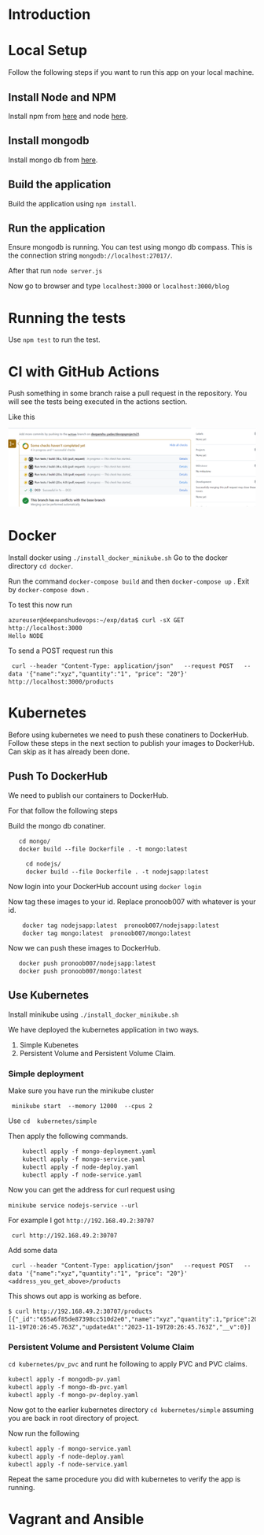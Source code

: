 # Introduction

# Local Setup

Follow the following steps if you want to run this app on your local machine.
## Install Node and NPM

Install npm from [here](https://radixweb.com/blog/installing-npm-and-nodejs-on-windows-and-mac)  and node  [here](https://nodejs.org/en/download/package-manager).

## Install mongodb 

Install mongo db from [here](https://www.mongodb.com/docs/manual/installation/).

## Build the application 

Build the application using `npm install`.

## Run the application 

Ensure mongodb is running. You can test using mongo db compass. This is the connection string 
`mongodb://localhost:27017/`. 

After that run `node server.js`

Now go to browser and type `localhost:3000` or `localhost:3000/blog`
 
# Running the tests

Use `npm test` to run the test.


# CI with GitHub Actions

Push something in some branch raise a pull request in the repository. You will see the tests being executed in the actions section.

Like this

![alt text](images/actions.png)

# Docker 

Install docker using  `./install_docker_minikube.sh`
Go to the docker directory `cd docker`. 

Run the command `docker-compose build` and then `docker-compose up` . Exit by `docker-compose down` .

To test this now run 

```
azureuser@deepanshudevops:~/exp/data$ curl -sX GET http://localhost:3000
Hello NODE 
```

To send a POST request run this
```
 curl --header "Content-Type: application/json"   --request POST   --data '{"name":"xyz","quantity":"1", "price": "20"}'   http://localhost:3000/products
```

# Kubernetes 

Before using kubernetes we need to push these conatiners to DockerHub. Follow these steps in the next section to 
publish your images to DockerHub. Can skip as it has already been done. 

## Push To DockerHub
We need to publish our containers to DockerHub. 

For that follow the following steps 

Build the mongo db conatiner. 
```
   cd mongo/
   docker build --file Dockerfile . -t mongo:latest
```

```
     cd nodejs/
     docker build --file Dockerfile . -t nodejsapp:latest
```

Now login into your DockerHub account
   using `docker login`

Now tag these images to your id. Replace pronoob007 with whatever is your id. 
```
    docker tag nodejsapp:latest  pronoob007/nodejsapp:latest
    docker tag mongo:latest  pronoob007/mongo:latest
```

Now we can push these images to DockerHub.
```
   docker push pronoob007/nodejsapp:latest
   docker push pronoob007/mongo:latest
```

## Use Kubernetes 

Install minikube using  `./install_docker_minikube.sh`

We have deployed the kubernetes application in two ways. 

1. Simple Kubenetes  
2. Persistent Volume and Persistent Volume Claim.

### Simple deployment 

Make sure you have run the  minikube cluster 

```
 minikube start  --memory 12000  --cpus 2
```

Use  `cd  kubernetes/simple`

Then apply the following commands. 
```
    kubectl apply -f mongo-deployment.yaml
    kubectl apply -f mongo-service.yaml
    kubectl apply -f node-deploy.yaml
    kubectl apply -f node-service.yaml
```

Now you can get the address for curl request using 

 `minikube service nodejs-service --url `

 For example I got `http://192.168.49.2:30707`

 ```
  curl http://192.168.49.2:30707
 ```

Add some data 

```
 curl --header "Content-Type: application/json"   --request POST   --data '{"name":"xyz","quantity":"1", "price": "20"}'   <address_you_get_above>/products
```

This shows out app is working as before. 

```
$ curl http://192.168.49.2:30707/products
[{"_id":"655a6f85de87398cc510d2e0","name":"xyz","quantity":1,"price":20,"createdAt":"2023-11-19T20:26:45.763Z","updatedAt":"2023-11-19T20:26:45.763Z","__v":0}]
```

### Persistent Volume and Persistent Volume Claim

`cd kubernetes/pv_pvc` and runt he following to apply PVC and PVC claims. 

```
kubectl apply -f mongodb-pv.yaml
kubectl apply -f mongo-db-pvc.yaml
kubectl apply -f mongo-pv-deploy.yaml
```


Now got to the earlier kubernetes directory `cd kubernetes/simple` assuming you are back in root directory of project.  

Now run the following 
```
kubectl apply -f mongo-service.yaml
kubectl apply -f node-deploy.yaml
kubectl apply -f node-service.yaml
```

Repeat the same procedure you did with kubernetes to verify the app is running. 

# Vagrant and Ansible 

